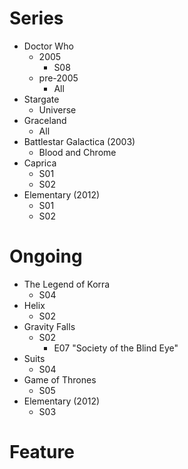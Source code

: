 Series
======

* Doctor Who
  * 2005
    * S08
  * pre-2005
    * All
* Stargate
  * Universe
* Graceland
  * All
* Battlestar Galactica (2003)
  * Blood and Chrome
* Caprica
  * S01
  * S02
* Elementary (2012)
  * S01
  * S02

Ongoing
=======

* The Legend of Korra
  * S04
* Helix
  * S02
* Gravity Falls
  * S02
    * E07 "Society of the Blind Eye"
* Suits 
  * S04
* Game of Thrones
  * S05
* Elementary (2012)
  * S03

Feature
=======
